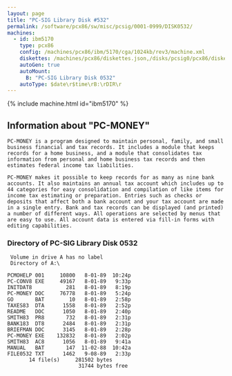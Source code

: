 ```yaml
---
layout: page
title: "PC-SIG Library Disk #532"
permalink: /software/pcx86/sw/misc/pcsig/0001-0999/DISK0532/
machines:
  - id: ibm5170
    type: pcx86
    config: /machines/pcx86/ibm/5170/cga/1024kb/rev3/machine.xml
    diskettes: /machines/pcx86/diskettes.json,/disks/pcsig0/pcx86/diskettes.json
    autoGen: true
    autoMount:
      B: "PC-SIG Library Disk 0532"
    autoType: $date\r$time\rB:\rDIR\r
---
```


{% include machine.html id="ibm5170" %}

## Information about "PC-MONEY"

    PC-MONEY is a program designed to maintain personal, family, and small
    business financial and tax records. It includes a module that keeps
    records for a home business, and a module that consolidates tax
    information from personal and home business tax records and then
    estimates federal income tax liabilities.
    
    PC-MONEY makes it possible to keep records for as many as nine bank
    accounts. It also maintains an annual tax account which includes up to
    44 categories for easy consolidation and compilation of like items for
    income tax estimating or preparation. Entries such as checks or
    deposits that affect both a bank account and your tax account are made
    in a single entry. Bank and tax records can be displayed (and printed)
    a number of different ways. All operations are selected by menus that
    are easy to use. All account data is entered via fill-in forms with
    editing capabilities.

### Directory of PC-SIG Library Disk 0532

     Volume in drive A has no label
     Directory of A:\

    PCMOHELP 001     10800   8-01-89  10:24p
    PC-CONV8 EXE     49167   8-01-89   9:33p
    INITDAT8           281   8-01-89   8:19p
    PC-MONEY DOC     76778   8-01-89   5:24p
    GO       BAT        10   8-01-89   2:58p
    TAXES83  DTA      1558   8-01-89   2:52p
    README   DOC      1050   8-01-89   2:40p
    SMITH83  PR8       732   8-01-89   2:31p
    BANK183  DT8      2484   8-01-89   2:31p
    BRIEFMAN DOC      3145   8-01-89   2:28p
    PC-MONEY EXE    132832   8-01-89   2:02p
    SMITH83  AC8      1056   8-01-89   9:41a
    MANUAL   BAT       147  11-02-88  10:42a
    FILE0532 TXT      1462   9-08-89   2:33p
           14 file(s)     281502 bytes
                           31744 bytes free
